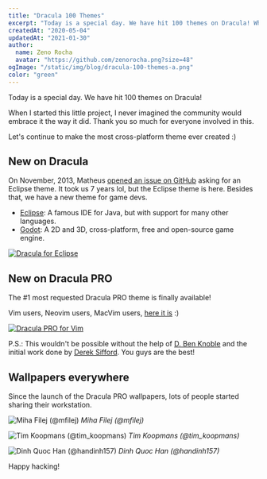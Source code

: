 ```yaml
---
title: "Dracula 100 Themes"
excerpt: "Today is a special day. We have hit 100 themes on Dracula! When I started this little project, I never imagined the community would embrace it the way it did. Thank you so much for everyone involved in this."
createdAt: "2020-05-04"
updatedAt: "2021-01-30"
author:
  name: Zeno Rocha
  avatar: "https://github.com/zenorocha.png?size=48"
ogImage: "/static/img/blog/dracula-100-themes-a.png"
color: "green"
---
```


Today is a special day. We have hit 100 themes on Dracula!

When I started this little project, I never imagined the community would embrace it the way it did. Thank you so much for everyone involved in this.

Let's continue to make the most cross-platform theme ever created :)

## New on Dracula

On November, 2013, Matheus [opened an issue on GitHub](https://github.com/dracula/dracula-theme/issues/29) asking for an Eclipse theme. It took us 7 years lol, but the Eclipse theme is here. Besides that, we have a new theme for game devs.

* [Eclipse](/eclipse): A famous IDE for Java, but with support for many other languages.
* [Godot](/godot): A 2D and 3D, cross-platform, free and open-source game engine.

[![Dracula for Eclipse](/static/img/blog/dracula-100-themes-a.png)](/eclipse)

## New on Dracula PRO

The #1 most requested Dracula PRO theme is finally available!

Vim users, Neovim users, MacVim users, [here it is](/pro) :)

[![Dracula PRO for Vim](/static/img/blog/dracula-100-themes-b.png)](/pro)

P.S.: This wouldn't be possible without the help of [D. Ben Knoble](https://github.com/benknoble) and the initial work done by [Derek Sifford](https://github.com/dsifford). You guys are the best!

## Wallpapers everywhere

Since the launch of the Dracula PRO wallpapers, lots of people started sharing their workstation.

![Miha Filej (@mfilej)](/static/img/blog/dracula-100-themes-c.jpeg)
*Miha Filej (@mfilej)*

![Tim Koopmans (@tim_koopmans)](/static/img/blog/dracula-100-themes-d.jpeg)
*Tim Koopmans (@tim_koopmans)*

![Dinh Quoc Han (@handinh157)](/static/img/blog/dracula-100-themes-e.jpeg)
*Dinh Quoc Han (@handinh157)*

Happy hacking!